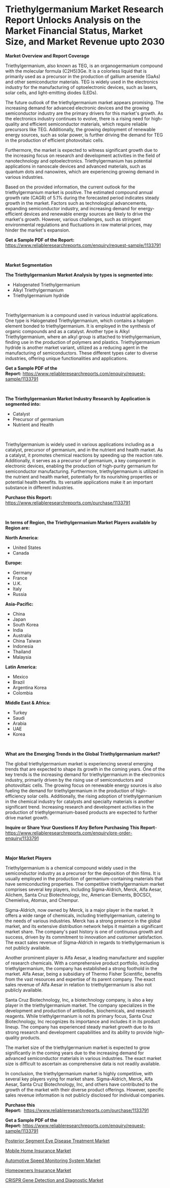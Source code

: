 <p><h1>Triethylgermanium Market Research Report Unlocks Analysis on the Market Financial Status, Market Size, and Market Revenue upto 2030</h1></p><p><strong>Market Overview and Report Coverage</strong></p>
<p><p>Triethylgermanium, also known as TEG, is an organogermanium compound with the molecular formula (C2H5)3Ge. It is a colorless liquid that is primarily used as a precursor in the production of gallium arsenide (GaAs) and other semiconductor materials. TEG is widely used in the electronics industry for the manufacturing of optoelectronic devices, such as lasers, solar cells, and light-emitting diodes (LEDs).</p><p>The future outlook of the triethylgermanium market appears promising. The increasing demand for advanced electronic devices and the growing semiconductor industry are the primary drivers for this market's growth. As the electronics industry continues to evolve, there is a rising need for high-quality and efficient semiconductor materials, which require reliable precursors like TEG. Additionally, the growing deployment of renewable energy sources, such as solar power, is further driving the demand for TEG in the production of efficient photovoltaic cells.</p><p>Furthermore, the market is expected to witness significant growth due to the increasing focus on research and development activities in the field of nanotechnology and optoelectronics. Triethylgermanium has potential applications in nanoscale devices and advanced materials, such as quantum dots and nanowires, which are experiencing growing demand in various industries.</p><p>Based on the provided information, the current outlook for the triethylgermanium market is positive. The estimated compound annual growth rate (CAGR) of 5.1% during the forecasted period indicates steady growth in the market. Factors such as technological advancements, expanding semiconductor industry, and increasing demand for energy-efficient devices and renewable energy sources are likely to drive the market's growth. However, various challenges, such as stringent environmental regulations and fluctuations in raw material prices, may hinder the market's expansion.</p></p>
<p><strong>Get a Sample PDF of the Report:</strong> <a href="https://www.reliableresearchreports.com/enquiry/request-sample/1133791">https://www.reliableresearchreports.com/enquiry/request-sample/1133791</a></p>
<p>&nbsp;</p>
<p><strong>Market Segmentation</strong></p>
<p><strong>The Triethylgermanium Market Analysis by types is segmented into:</strong></p>
<p><ul><li>Halogenated Triethylgermanium</li><li>Alkyl Triethylgermanium</li><li>Triethylgermanium hydride</li></ul></p>
<p>&nbsp;</p>
<p><p>Triethylgermanium is a compound used in various industrial applications. One type is Halogenated Triethylgermanium, which contains a halogen element bonded to triethylgermanium. It is employed in the synthesis of organic compounds and as a catalyst. Another type is Alkyl Triethylgermanium, where an alkyl group is attached to triethylgermanium, finding use in the production of polymers and plastics. Triethylgermanium hydride is another market variant, utilized as a reducing agent in the manufacturing of semiconductors. These different types cater to diverse industries, offering unique functionalities and applications.</p></p>
<p><strong>Get a Sample PDF of the Report:</strong>&nbsp;<a href="https://www.reliableresearchreports.com/enquiry/request-sample/1133791">https://www.reliableresearchreports.com/enquiry/request-sample/1133791</a></p>
<p>&nbsp;</p>
<p><strong>The Triethylgermanium Market Industry Research by Application is segmented into:</strong></p>
<p><ul><li>Catalyst</li><li>Precursor of germanium</li><li>Nutrient and Health</li></ul></p>
<p>&nbsp;</p>
<p><p>Triethylgermanium is widely used in various applications including as a catalyst, precursor of germanium, and in the nutrient and health market. As a catalyst, it promotes chemical reactions by speeding up the reaction rate. Additionally, it serves as a precursor of germanium, a key component in electronic devices, enabling the production of high-purity germanium for semiconductor manufacturing. Furthermore, triethylgermanium is utilized in the nutrient and health market, potentially for its nourishing properties or potential health benefits. Its versatile applications make it an important substance in different industries.</p></p>
<p><strong>Purchase this Report:</strong>&nbsp; <a href="https://www.reliableresearchreports.com/purchase/1133791">https://www.reliableresearchreports.com/purchase/1133791</a></p>
<p>&nbsp;</p>
<p><strong>In terms of Region, the Triethylgermanium Market Players available by Region are:</strong></p>
<p>
    <p> <strong> North America: </strong>
        <ul>
            <li>United States</li>
            <li>Canada</li>
        </ul>
        </p> 
    <p> <strong> Europe: </strong>
        <ul>
            <li>Germany</li>
            <li>France</li>
            <li>U.K.</li>
            <li>Italy</li>
            <li>Russia</li>
        </ul>
        </p> 
    <p> <strong> Asia-Pacific: </strong>
        <ul>
            <li>China</li>
            <li>Japan</li>
            <li>South Korea</li>
            <li>India</li>
            <li>Australia</li>
            <li>China Taiwan</li>
            <li>Indonesia</li>
            <li>Thailand</li>
            <li>Malaysia</li>
        </ul>
        </p> 
    <p> <strong> Latin America: </strong>
        <ul>
            <li>Mexico</li>
            <li>Brazil</li>
            <li>Argentina Korea</li>
            <li>Colombia</li>
        </ul>
        </p> 
    <p> <strong> Middle East & Africa: </strong>
        <ul>
            <li>Turkey</li>
            <li>Saudi</li>
            <li>Arabia</li>
            <li>UAE</li>
            <li>Korea</li>
        </ul>
    </p>
    </p>
<p>&nbsp;</p>
<p><strong>What are the Emerging Trends in the Global Triethylgermanium market?</strong></p>
<p><p>The global triethylgermanium market is experiencing several emerging trends that are expected to shape its growth in the coming years. One of the key trends is the increasing demand for triethylgermanium in the electronics industry, primarily driven by the rising use of semiconductors and photovoltaic cells. The growing focus on renewable energy sources is also fueling the demand for triethylgermanium in the production of high-efficiency solar cells. Additionally, the rising adoption of triethylgermanium in the chemical industry for catalysts and specialty materials is another significant trend. Increasing research and development activities in the production of triethylgermanium-based products are expected to further drive market growth.</p></p>
<p><strong>Inquire or Share Your Questions If Any Before Purchasing This Report</strong>- <a href="https://www.reliableresearchreports.com/enquiry/pre-order-enquiry/1133791">https://www.reliableresearchreports.com/enquiry/pre-order-enquiry/1133791</a></p>
<p>&nbsp;</p>
<p><strong>Major Market Players</strong></p>
<p><p>Triethylgermanium is a chemical compound widely used in the semiconductor industry as a precursor for the deposition of thin films. It is usually employed in the production of germanium-containing materials that have semiconducting properties. The competitive triethylgermanium market comprises several key players, including Sigma-Aldrich, Merck, Alfa Aesar, Alichem, Santa Cruz Biotechnology, Inc, American Elements, BOCSCI, Chemieliva, Atomax, and Chempur.</p><p>Sigma-Aldrich, now owned by Merck, is a major player in the market. It offers a wide range of chemicals, including triethylgermanium, catering to the needs of various industries. Merck has a strong presence in the global market, and its extensive distribution network helps it maintain a significant market share. The company's past history is one of continuous growth and success, driven by its commitment to innovation and customer satisfaction. The exact sales revenue of Sigma-Aldrich in regards to triethylgermanium is not publicly available.</p><p>Another prominent player is Alfa Aesar, a leading manufacturer and supplier of research chemicals. With a comprehensive product portfolio, including triethylgermanium, the company has established a strong foothold in the market. Alfa Aesar, being a subsidiary of Thermo Fisher Scientific, benefits from the vast resources and expertise of its parent company. The exact sales revenue of Alfa Aesar in relation to triethylgermanium is also not publicly available.</p><p>Santa Cruz Biotechnology, Inc, a biotechnology company, is also a key player in the triethylgermanium market. The company specializes in the development and production of antibodies, biochemicals, and research reagents. While triethylgermanium is not its primary focus, Santa Cruz Biotechnology, Inc recognizes its importance and includes it in its product lineup. The company has experienced steady market growth due to its strong research and development capabilities and its ability to provide high-quality products.</p><p>The market size of the triethylgermanium market is expected to grow significantly in the coming years due to the increasing demand for advanced semiconductor materials in various industries. The exact market size is difficult to ascertain as comprehensive data is not readily available.</p><p>In conclusion, the triethylgermanium market is highly competitive, with several key players vying for market share. Sigma-Aldrich, Merck, Alfa Aesar, Santa Cruz Biotechnology, Inc, and others have contributed to the growth of the market with their diverse product offerings. However, specific sales revenue information is not publicly disclosed for individual companies.</p></p>
<p><strong>Purchase this Report:</strong>&nbsp;&nbsp;<a href="https://www.reliableresearchreports.com/purchase/1133791">https://www.reliableresearchreports.com/purchase/1133791</a></p>
<p></p>
<p><strong>Get a Sample PDF of the Report:</strong>&nbsp;<a href="https://www.reliableresearchreports.com/enquiry/request-sample/1133791">https://www.reliableresearchreports.com/enquiry/request-sample/1133791</a></p>
<p><p><a href="https://www.linkedin.com/pulse/posterior-segment-eye-disease-treatment-market-research-wfsec/">Posterior Segment Eye Disease Treatment Market</a></p><p><a href="https://github.com/Chiragrp24/Market-Research-Report-List-1/blob/main/mobile-home-insurance-market.md">Mobile Home Insurance Market</a></p><p><a href="https://medium.com/@cameronhuel/automotive-speed-monitoring-system-market-research-report-its-history-and-forecast-2023-to-2030-e1b235afdfdc">Automotive Speed Monitoring System Market</a></p><p><a href="https://github.com/YashRP12/Market-Research-Report-List-1/blob/main/homeowners-insurance-market.md">Homeowners Insurance Market</a></p><p><a href="https://www.linkedin.com/pulse/crispr-gene-detection-diagnostic-market-insights-players-poubc/">CRISPR Gene Detection and Diagnostic Market</a></p></p>